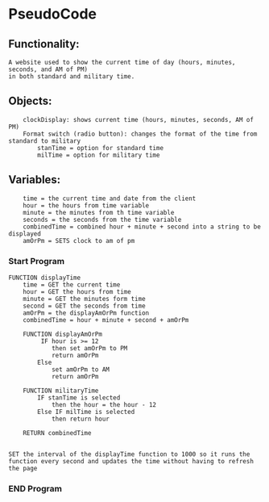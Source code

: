 # PseudoCode
## Functionality:
    A website used to show the current time of day (hours, minutes, seconds, and AM of PM)
    in both standard and military time.

   ## Objects:
        clockDisplay: shows current time (hours, minutes, seconds, AM of PM)
        Format switch (radio button): changes the format of the time from standard to military
            stanTime = option for standard time
            milTime = option for military time

   ## Variables:
        time = the current time and date from the client
        hour = the hours from time variable
        minute = the minutes from th time variable
        seconds = the seconds from the time variable
        combinedTime = combined hour + minute + second into a string to be displayed
        amOrPm = SETS clock to am of pm


### Start Program

    FUNCTION displayTime
        time = GET the current time
        hour = GET the hours from time
        minute = GET the minutes form time
        second = GET the seconds from time
        amOrPm = the displayAmOrPm function
        combinedTime = hour + minute + second + amOrPm

        FUNCTION displayAmOrPm
             IF hour is >= 12
                then set amOrPm to PM
                return amOrPm
            Else
                set amOrPm to AM
                return amOrPm

        FUNCTION militaryTime
            IF stanTime is selected
                then the hour = the hour - 12
            Else IF milTime is selected
                then return hour

        RETURN combinedTime


    SET the interval of the displayTime function to 1000 so it runs the function every second and updates the time without having to refresh the page

### END Program